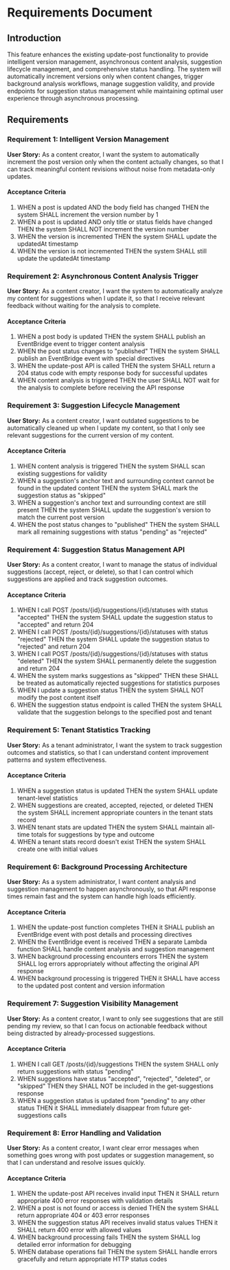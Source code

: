 # Requirements Document

## Introduction

This feature enhances the existing update-post functionality to provide intelligent version management, asynchronous content analysis, suggestion lifecycle management, and comprehensive status handling. The system will automatically increment versions only when content changes, trigger background analysis workflows, manage suggestion validity, and provide endpoints for suggestion status management while maintaining optimal user experience through asynchronous processing.

## Requirements

### Requirement 1: Intelligent Version Management

**User Story:** As a content creator, I want the system to automatically increment the post version only when the content actually changes, so that I can track meaningful content revisions without noise from metadata-only updates.

#### Acceptance Criteria

1. WHEN a post is updated AND the body field has changed THEN the system SHALL increment the version number by 1
2. WHEN a post is updated AND only title or status fields have changed THEN the system SHALL NOT increment the version number
3. WHEN the version is incremented THEN the system SHALL update the updatedAt timestamp
4. WHEN the version is not incremented THEN the system SHALL still update the updatedAt timestamp

### Requirement 2: Asynchronous Content Analysis Trigger

**User Story:** As a content creator, I want the system to automatically analyze my content for suggestions when I update it, so that I receive relevant feedback without waiting for the analysis to complete.

#### Acceptance Criteria

1. WHEN a post body is updated THEN the system SHALL publish an EventBridge event to trigger content analysis
2. WHEN the post status changes to "published" THEN the system SHALL publish an EventBridge event with special directives
3. WHEN the update-post API is called THEN the system SHALL return a 204 status code with empty response body for successful updates
4. WHEN content analysis is triggered THEN the user SHALL NOT wait for the analysis to complete before receiving the API response

### Requirement 3: Suggestion Lifecycle Management

**User Story:** As a content creator, I want outdated suggestions to be automatically cleaned up when I update my content, so that I only see relevant suggestions for the current version of my content.

#### Acceptance Criteria

1. WHEN content analysis is triggered THEN the system SHALL scan existing suggestions for validity
2. WHEN a suggestion's anchor text and surrounding context cannot be found in the updated content THEN the system SHALL mark the suggestion status as "skipped"
3. WHEN a suggestion's anchor text and surrounding context are still present THEN the system SHALL update the suggestion's version to match the current post version
4. WHEN the post status changes to "published" THEN the system SHALL mark all remaining suggestions with status "pending" as "rejected"

### Requirement 4: Suggestion Status Management API

**User Story:** As a content creator, I want to manage the status of individual suggestions (accept, reject, or delete), so that I can control which suggestions are applied and track suggestion outcomes.

#### Acceptance Criteria

1. WHEN I call POST /posts/{id}/suggestions/{id}/statuses with status "accepted" THEN the system SHALL update the suggestion status to "accepted" and return 204
2. WHEN I call POST /posts/{id}/suggestions/{id}/statuses with status "rejected" THEN the system SHALL update the suggestion status to "rejected" and return 204
3. WHEN I call POST /posts/{id}/suggestions/{id}/statuses with status "deleted" THEN the system SHALL permanently delete the suggestion and return 204
4. WHEN the system marks suggestions as "skipped" THEN these SHALL be treated as automatically rejected suggestions for statistics purposes
4. WHEN I update a suggestion status THEN the system SHALL NOT modify the post content itself
5. WHEN the suggestion status endpoint is called THEN the system SHALL validate that the suggestion belongs to the specified post and tenant

### Requirement 5: Tenant Statistics Tracking

**User Story:** As a tenant administrator, I want the system to track suggestion outcomes and statistics, so that I can understand content improvement patterns and system effectiveness.

#### Acceptance Criteria

1. WHEN a suggestion status is updated THEN the system SHALL update tenant-level statistics
2. WHEN suggestions are created, accepted, rejected, or deleted THEN the system SHALL increment appropriate counters in the tenant stats record
3. WHEN tenant stats are updated THEN the system SHALL maintain all-time totals for suggestions by type and outcome
4. WHEN a tenant stats record doesn't exist THEN the system SHALL create one with initial values

### Requirement 6: Background Processing Architecture

**User Story:** As a system administrator, I want content analysis and suggestion management to happen asynchronously, so that API response times remain fast and the system can handle high loads efficiently.

#### Acceptance Criteria

1. WHEN the update-post function completes THEN it SHALL publish an EventBridge event with post details and processing directives
2. WHEN the EventBridge event is received THEN a separate Lambda function SHALL handle content analysis and suggestion management
3. WHEN background processing encounters errors THEN the system SHALL log errors appropriately without affecting the original API response
4. WHEN background processing is triggered THEN it SHALL have access to the updated post content and version information

### Requirement 7: Suggestion Visibility Management

**User Story:** As a content creator, I want to only see suggestions that are still pending my review, so that I can focus on actionable feedback without being distracted by already-processed suggestions.

#### Acceptance Criteria

1. WHEN I call GET /posts/{id}/suggestions THEN the system SHALL only return suggestions with status "pending"
2. WHEN suggestions have status "accepted", "rejected", "deleted", or "skipped" THEN they SHALL NOT be included in the get-suggestions response
3. WHEN a suggestion status is updated from "pending" to any other status THEN it SHALL immediately disappear from future get-suggestions calls

### Requirement 8: Error Handling and Validation

**User Story:** As a content creator, I want clear error messages when something goes wrong with post updates or suggestion management, so that I can understand and resolve issues quickly.

#### Acceptance Criteria

1. WHEN the update-post API receives invalid input THEN it SHALL return appropriate 400 error responses with validation details
2. WHEN a post is not found or access is denied THEN the system SHALL return appropriate 404 or 403 error responses
3. WHEN the suggestion status API receives invalid status values THEN it SHALL return 400 error with allowed values
4. WHEN background processing fails THEN the system SHALL log detailed error information for debugging
5. WHEN database operations fail THEN the system SHALL handle errors gracefully and return appropriate HTTP status codes
